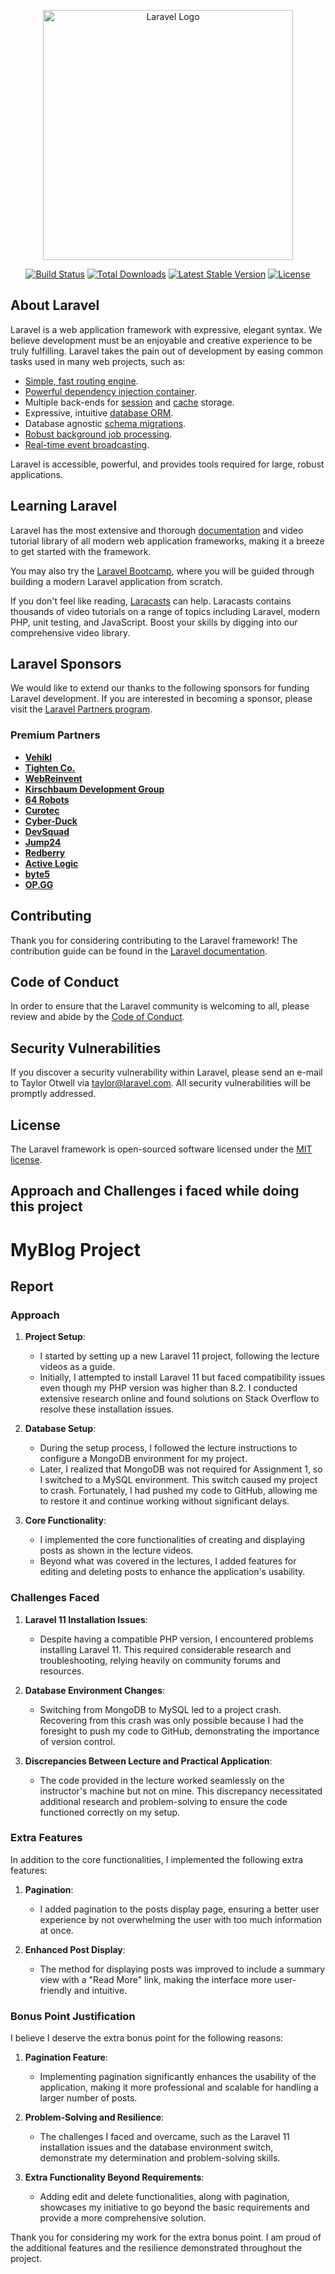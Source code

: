 <p align="center"><a href="https://laravel.com" target="_blank"><img src="https://raw.githubusercontent.com/laravel/art/master/logo-lockup/5%20SVG/2%20CMYK/1%20Full%20Color/laravel-logolockup-cmyk-red.svg" width="400" alt="Laravel Logo"></a></p>

<p align="center">
<a href="https://github.com/laravel/framework/actions"><img src="https://github.com/laravel/framework/workflows/tests/badge.svg" alt="Build Status"></a>
<a href="https://packagist.org/packages/laravel/framework"><img src="https://img.shields.io/packagist/dt/laravel/framework" alt="Total Downloads"></a>
<a href="https://packagist.org/packages/laravel/framework"><img src="https://img.shields.io/packagist/v/laravel/framework" alt="Latest Stable Version"></a>
<a href="https://packagist.org/packages/laravel/framework"><img src="https://img.shields.io/packagist/l/laravel/framework" alt="License"></a>
</p>

## About Laravel

Laravel is a web application framework with expressive, elegant syntax. We believe development must be an enjoyable and creative experience to be truly fulfilling. Laravel takes the pain out of development by easing common tasks used in many web projects, such as:

-   [Simple, fast routing engine](https://laravel.com/docs/routing).
-   [Powerful dependency injection container](https://laravel.com/docs/container).
-   Multiple back-ends for [session](https://laravel.com/docs/session) and [cache](https://laravel.com/docs/cache) storage.
-   Expressive, intuitive [database ORM](https://laravel.com/docs/eloquent).
-   Database agnostic [schema migrations](https://laravel.com/docs/migrations).
-   [Robust background job processing](https://laravel.com/docs/queues).
-   [Real-time event broadcasting](https://laravel.com/docs/broadcasting).

Laravel is accessible, powerful, and provides tools required for large, robust applications.

## Learning Laravel

Laravel has the most extensive and thorough [documentation](https://laravel.com/docs) and video tutorial library of all modern web application frameworks, making it a breeze to get started with the framework.

You may also try the [Laravel Bootcamp](https://bootcamp.laravel.com), where you will be guided through building a modern Laravel application from scratch.

If you don't feel like reading, [Laracasts](https://laracasts.com) can help. Laracasts contains thousands of video tutorials on a range of topics including Laravel, modern PHP, unit testing, and JavaScript. Boost your skills by digging into our comprehensive video library.

## Laravel Sponsors

We would like to extend our thanks to the following sponsors for funding Laravel development. If you are interested in becoming a sponsor, please visit the [Laravel Partners program](https://partners.laravel.com).

### Premium Partners

-   **[Vehikl](https://vehikl.com/)**
-   **[Tighten Co.](https://tighten.co)**
-   **[WebReinvent](https://webreinvent.com/)**
-   **[Kirschbaum Development Group](https://kirschbaumdevelopment.com)**
-   **[64 Robots](https://64robots.com)**
-   **[Curotec](https://www.curotec.com/services/technologies/laravel/)**
-   **[Cyber-Duck](https://cyber-duck.co.uk)**
-   **[DevSquad](https://devsquad.com/hire-laravel-developers)**
-   **[Jump24](https://jump24.co.uk)**
-   **[Redberry](https://redberry.international/laravel/)**
-   **[Active Logic](https://activelogic.com)**
-   **[byte5](https://byte5.de)**
-   **[OP.GG](https://op.gg)**

## Contributing

Thank you for considering contributing to the Laravel framework! The contribution guide can be found in the [Laravel documentation](https://laravel.com/docs/contributions).

## Code of Conduct

In order to ensure that the Laravel community is welcoming to all, please review and abide by the [Code of Conduct](https://laravel.com/docs/contributions#code-of-conduct).

## Security Vulnerabilities

If you discover a security vulnerability within Laravel, please send an e-mail to Taylor Otwell via [taylor@laravel.com](mailto:taylor@laravel.com). All security vulnerabilities will be promptly addressed.

## License

The Laravel framework is open-sourced software licensed under the [MIT license](https://opensource.org/licenses/MIT).

## Approach and Challenges i faced while doing this project

# MyBlog Project

## Report

### Approach

1. **Project Setup**:

    - I started by setting up a new Laravel 11 project, following the lecture videos as a guide.
    - Initially, I attempted to install Laravel 11 but faced compatibility issues even though my PHP version was higher than 8.2. I conducted extensive research online and found solutions on Stack Overflow to resolve these installation issues.

2. **Database Setup**:

    - During the setup process, I followed the lecture instructions to configure a MongoDB environment for my project.
    - Later, I realized that MongoDB was not required for Assignment 1, so I switched to a MySQL environment. This switch caused my project to crash. Fortunately, I had pushed my code to GitHub, allowing me to restore it and continue working without significant delays.

3. **Core Functionality**:
    - I implemented the core functionalities of creating and displaying posts as shown in the lecture videos.
    - Beyond what was covered in the lectures, I added features for editing and deleting posts to enhance the application's usability.

### Challenges Faced

1. **Laravel 11 Installation Issues**:

    - Despite having a compatible PHP version, I encountered problems installing Laravel 11. This required considerable research and troubleshooting, relying heavily on community forums and resources.

2. **Database Environment Changes**:

    - Switching from MongoDB to MySQL led to a project crash. Recovering from this crash was only possible because I had the foresight to push my code to GitHub, demonstrating the importance of version control.

3. **Discrepancies Between Lecture and Practical Application**:
    - The code provided in the lecture worked seamlessly on the instructor's machine but not on mine. This discrepancy necessitated additional research and problem-solving to ensure the code functioned correctly on my setup.

### Extra Features

In addition to the core functionalities, I implemented the following extra features:

1. **Pagination**:

    - I added pagination to the posts display page, ensuring a better user experience by not overwhelming the user with too much information at once.

2. **Enhanced Post Display**:
    - The method for displaying posts was improved to include a summary view with a "Read More" link, making the interface more user-friendly and intuitive.

### Bonus Point Justification

I believe I deserve the extra bonus point for the following reasons:

1. **Pagination Feature**:

    - Implementing pagination significantly enhances the usability of the application, making it more professional and scalable for handling a larger number of posts.

2. **Problem-Solving and Resilience**:

    - The challenges I faced and overcame, such as the Laravel 11 installation issues and the database environment switch, demonstrate my determination and problem-solving skills.

3. **Extra Functionality Beyond Requirements**:
    - Adding edit and delete functionalities, along with pagination, showcases my initiative to go beyond the basic requirements and provide a more comprehensive solution.

Thank you for considering my work for the extra bonus point. I am proud of the additional features and the resilience demonstrated throughout the project.
